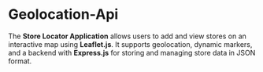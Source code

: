 # Geolocation-Api
The **Store Locator Application** allows users to add and view stores on an interactive map using **Leaflet.js**. It supports geolocation, dynamic markers, and a backend with **Express.js** for storing and managing store data in JSON format.
